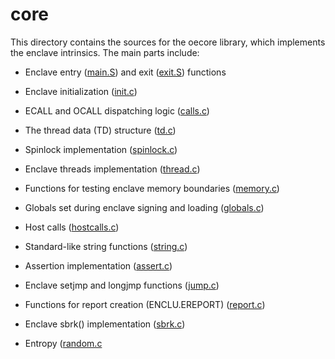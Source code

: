 core
====

This directory contains the sources for the oecore library, which implements
the enclave intrinsics. The main parts include:

- Enclave entry ([main.S](main.S)) and exit ([exit.S](exit.S)) functions

- Enclave initialization ([init.c](init.c))

- ECALL and OCALL dispatching logic ([calls.c](calls.c))

- The thread data (TD) structure ([td.c](td.c))

- Spinlock implementation ([spinlock.c](spinlock.c))

- Enclave threads implementation ([thread.c](thread.c))

- Functions for testing enclave memory boundaries ([memory.c](memory.c))

- Globals set during enclave signing and loading ([globals.c](globals.c))

- Host calls ([hostcalls.c](hostcalls.c))

- Standard-like string functions ([string.c](string.c))

- Assertion implementation ([assert.c](assert.c))

- Enclave setjmp and longjmp functions ([jump.c](jump.c))

- Functions for report creation (ENCLU.EREPORT) ([report.c](report.c))

- Enclave sbrk() implementation ([sbrk.c](sbrk.c))

- Entropy ([random.c](random.c)
